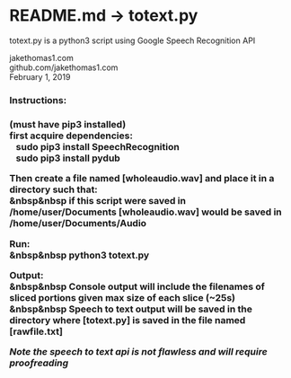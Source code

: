 # README.md -> totext.py

totext.py is a python3 script using Google Speech Recognition API <br />

jakethomas1.com <br />
github.com/jakethomas1.com<br />
February 1, 2019<br />

<h3> Instructions: <h3> 
(must have pip3 installed)<br />
first acquire dependencies:<br />
&nbsp&nbsp  sudo pip3 install SpeechRecognition<br />
&nbsp&nbsp sudo pip3 install pydub<br />  
    
Then create a file named [wholeaudio.wav] and place it in a directory such that:<br /> 
&nbsp&nbsp  if this script were saved in /home/user/Documents [wholeaudio.wav] would be saved in /home/user/Documents/Audio <br />

Run: <br />
&nbsp&nbsp  python3 totext.py<br />

Output:<br />
&nbsp&nbsp  Console output will include the filenames of sliced portions given max size of each slice (~25s)<br />
&nbsp&nbsp  Speech to text output will be saved in the directory where [totext.py] is saved in the file named [rawfile.txt]<br />

*Note the speech to text api is not flawless and will require proofreading*
